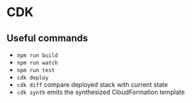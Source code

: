 # CDK

## Useful commands

- `npm run build`
- `npm run watch`
- `npm run test`
- `cdk deploy`
- `cdk diff` compare deployed stack with current state
- `cdk synth` emits the synthesized CloudFormation template
